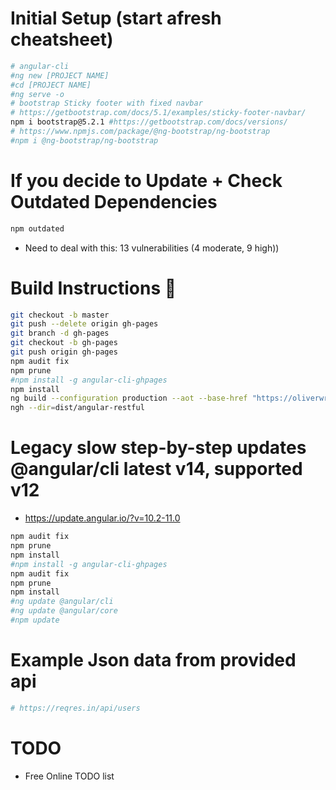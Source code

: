 # Initial Setup (start afresh cheatsheet)
```bash
# angular-cli
#ng new [PROJECT NAME]
#cd [PROJECT NAME]
#ng serve -o
# bootstrap Sticky footer with fixed navbar 
# https://getbootstrap.com/docs/5.1/examples/sticky-footer-navbar/
npm i bootstrap@5.2.1 #https://getbootstrap.com/docs/versions/
# https://www.npmjs.com/package/@ng-bootstrap/ng-bootstrap
#npm i @ng-bootstrap/ng-bootstrap
```

# If you decide to Update + Check Outdated Dependencies
```bash
npm outdated
```
- Need to deal with this: 13 vulnerabilities (4 moderate, 9 high))

# Build Instructions 🌹
```bash
git checkout -b master
git push --delete origin gh-pages
git branch -d gh-pages
git checkout -b gh-pages
git push origin gh-pages
npm audit fix
npm prune 
#npm install -g angular-cli-ghpages
npm install
ng build --configuration production --aot --base-href "https://oliverwreath.github.io/Angular-RESTful/"
ngh --dir=dist/angular-restful
```

# Legacy slow step-by-step updates @angular/cli latest v14, supported v12
- https://update.angular.io/?v=10.2-11.0
```bash
npm audit fix
npm prune 
npm install
#npm install -g angular-cli-ghpages
npm audit fix
npm prune 
npm install
#ng update @angular/cli
#ng update @angular/core
#npm update
```

# Example Json data from provided api 
```bash
# https://reqres.in/api/users
```

# TODO 
- Free Online TODO list
